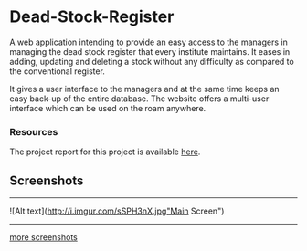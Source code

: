Dead-Stock-Register
===================

A web application intending to provide an easy access to the managers in managing the dead stock register that every institute maintains. It eases in adding, updating and deleting a stock without any difficulty as compared to the conventional register. 

It gives a user interface to the managers and at the same time keeps an easy back-up of the entire database. The website offers a multi-user interface which can be used on the roam anywhere.

### Resources
The project report for this project is available [here].

## Screenshots
- - - 
![Alt text](http://i.imgur.com/sSPH3nX.jpg"Main Screen")
- - - 
[more screenshots]

[here]:http://1drv.ms/1xoD0Or
[more screenshots]:http://imgur.com/a/kdLIG
